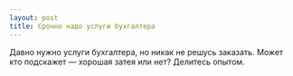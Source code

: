 ```yaml
---
layout: post 
title: Срочно надо услуги бухгалтера 
--- 
```

Давно нужно услуги бухгалтера, но никак не решусь заказать. Может кто подскажет — хорошая затея или нет? Делитесь опытом.
